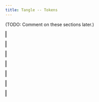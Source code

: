 ```yaml
---
title: Tangle -- Tokens
---
```


<style>
object {
    border: 2px solid grey;
    width: 100%;
}
img {
    max-width: 100%;
}
</style>


(TODO: Comment on these sections later.)


<object type="image/svg+xml" data="tangle-070.svg"></object>


<object type="image/svg+xml" data="tangle-071.svg"></object>


<object type="image/svg+xml" data="tangle-072.svg"></object>


<object type="image/svg+xml" data="tangle-073.svg"></object>


<object type="image/svg+xml" data="tangle-074.svg"></object>


<object type="image/svg+xml" data="tangle-075.svg"></object>


<object type="image/svg+xml" data="tangle-076.svg"></object>


